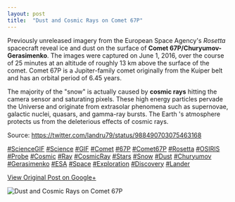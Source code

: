 ```yaml
---
layout: post
title:  "Dust and Cosmic Rays on Comet 67P"
---
```


Previously unreleased imagery from the European Space Agency's _Rosetta_
spacecraft reveal ice and dust on the surface of **Comet 67P/Churyumov-
Gerasimenko**. The images were captured on June 1, 2016, over the course of 25
minutes at an altitude of roughly 13 km above the surface of the comet. Comet
67P is a Jupiter-family comet originally from the Kuiper belt and has an
orbital period of 6.45 years.  
  
The majority of the "snow" is actually caused by **cosmic rays** hitting the
camera sensor and saturating pixels. These high energy particles pervade the
Universe and originate from extrasolar phenomena such as supernovae, galactic
nuclei, quasars, and gamma-ray bursts. The Earth 's atmosphere protects us
from the deleterious effects of cosmic rays.  
  
Source: <https://twitter.com/landru79/status/988490703075463168>  
  
[#ScienceGIF](https://plus.google.com/s/%23ScienceGIF/posts)
[#Science](https://plus.google.com/s/%23Science/posts)
[#GIF](https://plus.google.com/s/%23GIF/posts)
[#Comet](https://plus.google.com/s/%23Comet/posts)
[#67P](https://plus.google.com/s/%2367P/posts)
[#Comet67P](https://plus.google.com/s/%23Comet67P/posts)
[#Rosetta](https://plus.google.com/s/%23Rosetta/posts)
[#OSIRIS](https://plus.google.com/s/%23OSIRIS/posts)
[#Probe](https://plus.google.com/s/%23Probe/posts)
[#Cosmic](https://plus.google.com/s/%23Cosmic/posts)
[#Ray](https://plus.google.com/s/%23Ray/posts)
[#CosmicRay](https://plus.google.com/s/%23CosmicRay/posts)
[#Stars](https://plus.google.com/s/%23Stars/posts)
[#Snow](https://plus.google.com/s/%23Snow/posts)
[#Dust](https://plus.google.com/s/%23Dust/posts)
[#Churyumov](https://plus.google.com/s/%23Churyumov/posts)
[#Gerasimenko](https://plus.google.com/s/%23Gerasimenko/posts)
[#ESA](https://plus.google.com/s/%23ESA/posts)
[#Space](https://plus.google.com/s/%23Space/posts)
[#Exploration](https://plus.google.com/s/%23Exploration/posts)
[#Discovery](https://plus.google.com/s/%23Discovery/posts)
[#Lander](https://plus.google.com/s/%23Lander/posts)

[View Original Post on Google+](https://plus.google.com/+ColinSullender/posts/GZYgG36r9xi)

![Dust and Cosmic Rays on Comet 67P](/assets/img/2018-04-28-Dust-and-Cosmic-Rays-on-Comet-67P.gif)
